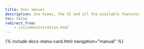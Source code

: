 ```yaml
---
title: User manual
description: Use Kimai, the UI and all the available features
toc: false
redirect_from:
    - /v1/administration.html
---
```


<div class="row row-cards row-deck">
{% include docs-menu-card.html navigation="manual" %}
</div> 
 
